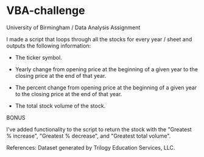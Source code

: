 # VBA-challenge
University of Birmingham / Data Analysis Assignment 

I made a script that loops through all the stocks for every year / sheet and outputs the following information:


- The ticker symbol.


- Yearly change from opening price at the beginning of a given year to the closing price at the end of that year.


- The percent change from opening price at the beginning of a given year to the closing price at the end of that year.


- The total stock volume of the stock.


BONUS

I've added functionality to the script to return the stock with the "Greatest % increase", "Greatest % decrease", and "Greatest total volume".



References: Dataset generated by Trilogy Education Services, LLC.
